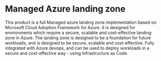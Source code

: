# Managed Azure landing zone

This product is a full Managed azure landing zone implementation based on Microsoft Cloud Adoption Framework for Azure. It is designed for environments which require a secure, scalable and cost-effective landing zone in Azure. The landing zone is designed to be a foundation for future workloads, and is designed to be secure, scalable and cost-effective.
Fully integrated with Azure devops, and can be used to deploy workloads in a secure and cost-effective way - using Infrastructure as Code.